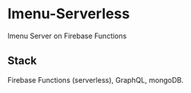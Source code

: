 # Imenu-Serverless
Imenu Server on Firebase Functions

## Stack ##
Firebase Functions (serverless), GraphQL, mongoDB.
